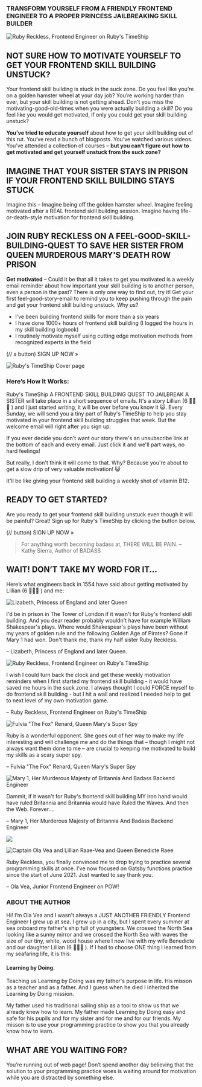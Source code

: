 ### TRANSFORM YOURSELF FROM A FRIENDLY FRONTEND ENGINEER TO A PROPER PRINCESS JAILBREAKING SKILL BUILDER

![Ruby Reckless, Frontend Engineer on Ruby's TimeShip](/sales-pages-2021-2026/sales-page-Rubys-TimeShip-1/Ruby.png)


  <ConvertKitForm formId={GATSBY_CONVERTKIT_FORM_ID} />

## NOT SURE HOW TO MOTIVATE YOURSELF TO GET YOUR FRONTEND SKILL BUILDING UNSTUCK?

Your frontend skill building is stuck in the suck zone. Do you feel like you’re on a golden hamster wheel at your day job? You’re working harder than ever, but your skill building is not getting ahead. Don't you miss the motivating-good-old-times when you were actually building a skill? Do you feel like you would get motivated, if only you could get your skill building unstuck?

**You’ve tried to educate yourself** about how to get your skill building out of this rut. You’ve read a bunch of blogposts. You’ve watched various videos. You’ve attended a collection of courses – **but you can’t figure out how to get motivated and get yourself unstuck from the suck zone?**

## IMAGINE THAT YOUR SISTER STAYS IN PRISON IF YOUR FRONTEND SKILL BUILDING STAYS STUCK

Imagine this – Imagine being off the golden hamster wheel. Imagine feeling motivated after a REAL frontend skill building session. Imagine having life-or-death-style motivation for frontend skill building.


## JOIN RUBY RECKLESS ON A FEEL-GOOD-SKILL-BUILDING-QUEST TO SAVE HER SISTER FROM QUEEN MURDEROUS MARY'S DEATH ROW PRISON
**Get motivated** – Could it be that all it takes to get you motivated is a weekly email reminder about how important your skill building is to another person, even a person in the past? There is only one way to find out, try it! Get your first feel-good-story-email to remind you to keep pushing through the pain and get your frontend skill building unstuck. Why us?

* I’ve been building frontend skills for more than a six years
* I have done 1000+ hours of frontend skill building (I logged the hours in my skill building logbook)
* I routinely motivate myself using cutting edge motivation methods from recognized experts in the field

(// a button)
SIGN UP NOW »

  <ConvertKitForm formId={GATSBY_CONVERTKIT_FORM_ID} />

![Ruby's TimeShip Cover page](/sales-pages-2021-2026/sales-page-Rubys-TimeShip-1/RUBYs_FRONTEND_SKILL_BUILDING_QUEST_000.png)

### Here’s How It Works:
Ruby's TimeShip A FRONTEND SKILL BUILDING QUEST TO JAILBREAK A SISTER will take place in a short sequence of emails. It's a story Lillian (6 🏴‍☠️👸 ) and I just started writing, it will be over before you know it 😺. Every Sunday, we will send you a tiny part of Ruby's TimeShip to help you stay motivated in your frontend skill building struggles that week. But the welcome email will right after you sign up.

If you ever decide you don't want our story there's an unsubscribe link at the bottom of each and every email. Just click it and we'll part ways, no hard feelings!

But really, I don't think it will come to that. Why? Because you're about to get a slow drip of very valuable motivation! 😺

It'll be like giving your frontend skill building a weekly shot of vitamin B12.

## READY TO GET STARTED?

Are you ready to get your frontend skill building unstuck even though it will be painful? Great! Sign up for Ruby's TimeShip by clicking the button below.

(// button)
SIGN UP NOW »

> For anything worth becoming badass at, THERE WILL BE PAIN.
> – Kathy Sierra, Author of BADASS

## WAIT! DON’T TAKE MY WORD FOR IT...
Here’s what engineers back in 1554 have said about getting motivated by Lillian (6 🏴‍☠️👸 ) and me:

![Lizabeth, Princess of England and later Queen](/sales-pages-2021-2026/sales-page-Rubys-TimeShip-1/Lizabeth_1.png)


I'd be in prison in The Tower of London if it wasn't for Ruby's frontend skill building. And you dear reader probably wouldn't have for example William Shakespear's plays. Where would Shakespear's plays have been without my years of golden rule and the following Golden Age of Pirates? Gone if Mary 1 had won. Don't thank me, thank my half sister Ruby Reckless.

– Lizabeth, Princess of England and later Queen.

![Ruby Reckless, Frontend Engineer on Ruby's TimeShip](/sales-pages-2021-2026/sales-page-Rubys-TimeShip-1/Ruby.png)

I wish I could turn back the clock and get these weekly motivation reminders when I first started my frontend skill building - it would have saved me hours in the suck zone. I always thought I could FORCE myself to do frontend skill building - but I hit a wall and realized I needed help to get to next level of my own motivation game.

– Ruby Reckless, Frontend Engineer on Ruby's TimeShip

![Fulvia "The Fox" Renard, Queen Mary's Super Spy](/sales-pages-2021-2026/sales-page-Rubys-TimeShip-1/The_Fox.png)

Ruby is a wonderful opponent. She goes out of her way to make my life interesting and will challenge me and do the things that – though I might not always want them done to me – are crucial to keeping me motivated to build my skills as a scary super spy.

– Fulvia "The Fox" Renard, Queen Mary's Super Spy

![Mary 1, Her Murderous Majesty of Britannia And Badass Backend Engineer](/sales-pages-2021-2026/sales-page-Rubys-TimeShip-1/Mary_1.png)

Dammit, if it wasn't for Ruby's frontend skill building MY iron hand would have ruled Britannia and Britannia would have Ruled the Waves. And then the Web. Forever....

– Mary 1, Her Murderous Majesty of Britannia And Badass Backend Engineer


![](/sales-pages-2021-2026/sales-page-Rubys-TimeShip-1/)

![Captain Ola Vea and Lillian Raae-Vea and Queen Benedicte Raee](/sales-pages-2021-2026/sales-page-Rubys-TimeShip-1/Captain_Ola_Vea.png)


Ruby Reckless, you finally convinced me to drop trying to practice several programming skills at once. I’ve now focused on Gatsby functions practice since the start of June 2021. Just wanted to say thank you.

– Ola Vea, Junior Frontend Engineer on POW!

### ABOUT THE AUTHOR
Hi! I’m Ola Vea and I wasn't always a JUST ANOTHER FRIENDLY Frontend Engineer I grew up at sea. I grew up in a city, but I spent every summer at sea onboard my father's ship full of youngsters. We crossed the North Sea looking like a sunny mirror and we crossed the North Sea with waves the size of our tiny, white, wood house where I now live with my wife Benedicte and our daughter Lillian (6 🏴‍☠️👸 ). If I had to choose ONE thing I learned from my seafaring life, it is this:

#### Learning by Doing.

Teaching us Learning by Doing was my father's purpose in life. His misson as a teacher and as a father.
And I guess when he died I inherited the Learning by Doing mission.

My father used his traditional sailing ship as a tool to show us that we already knew how to learn. My father made Learning by Doing easy and safe for his pupils and for my sister and for me and for our friends. My misson is to use your programming practice to show you that you already know how to learn.

## WHAT ARE YOU WAITING FOR?
You’re running out of web page! Don’t spend another day believing that the solution to your programming practice woes is waiting around for motivation while you are distracted by something else.

